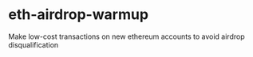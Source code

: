 # eth-airdrop-warmup
Make low-cost transactions on new ethereum accounts to avoid airdrop disqualification
